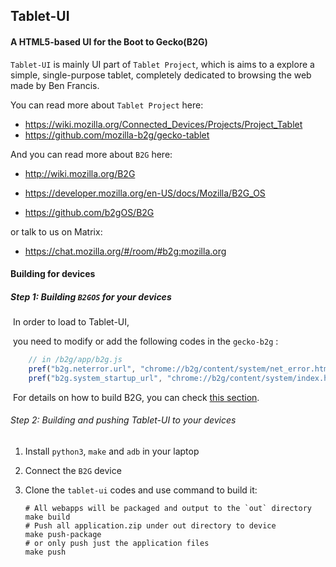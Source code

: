 ## Tablet-UI

#### A HTML5-based UI for the Boot to Gecko(B2G)  

`Tablet-UI` is mainly UI part of  `Tablet Project`, which is aims to a explore a simple, single-purpose tablet, completely dedicated to browsing the web made by Ben Francis. 

You can read more about `Tablet Project` here:

- https://wiki.mozilla.org/Connected_Devices/Projects/Project_Tablet
- https://github.com/mozilla-b2g/gecko-tablet

And you can read more about `B2G` here:

- http://wiki.mozilla.org/B2G

- https://developer.mozilla.org/en-US/docs/Mozilla/B2G_OS

- https://github.com/b2gOS/B2G

or talk to us on Matrix:

- https://chat.mozilla.org/#/room/#b2g:mozilla.org

  

#### Building for devices

##### Step 1: Building `B2GOS` for your devices

​	In order to load to Tablet-UI, 

​	you need to modify or add the following codes in the `gecko-b2g` :

```javascript
    // in /b2g/app/b2g.js
    pref("b2g.neterror.url", "chrome://b2g/content/system/net_error.html");
    pref("b2g.system_startup_url", "chrome://b2g/content/system/index.html");
```

​	For details on how to build B2G, you can check [this section](https://github.com/b2gOS/B2G#buiding-for-devices).

###### Step 2: Building and pushing Tablet-UI to your devices

1. Install `python3`, `make` and `adb`  in your laptop

2. Connect the `B2G` device

3. Clone the `tablet-ui` codes and use command to build it:

   ```shell
   # All webapps will be packaged and output to the `out` directory 
   make build
   # Push all application.zip under out directory to device
   make push-package
   # or only push just the application files
   make push
   ```

